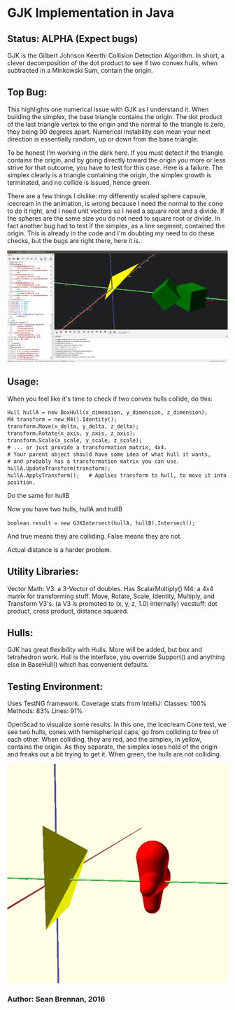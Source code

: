 # GJK Implementation in Java

## Status: ALPHA (Expect bugs)

GJK is the Gilbert Johnson Keerthi Collision Detection Algorithm.
In short, a clever decomposition of the dot product to see if two
convex hulls, when subtracted in a Minkowski Sum, contain the origin.

## Top Bug:
This highlights one numerical issue with GJK as I understand it.  When building the simplex, the base triangle contains the origin.  The dot product of the last triangle vertex to the origin and the normal to the triangle is zero, they being 90 degrees apart.  Numerical instability can mean your next direction is essentially random, up or down from the base triangle.

To be honest I'm working in the dark here.  If you must detect if the triangle contains the origin, and by going directly toward the origin you more or less strive for that outcome, you have to test for this case.  Here is a failure.  The simplex clearly is a triangle containing the origin, the simplex growth is terminated, and no collide is issued, hence green.

There are a few things I dislike: my differently scaled sphere capsule, icecream in the animation, is wrong because I need the normal to the cone to do it right, and I need unit vectors so I need a square root and a divide.  If the spheres are the same size you do not need to square root or divide.  In fact another bug had to test if the simplex, as a line segment, contained the origin.  This is already in the code and I'm doubting my need to do these checks, but the bugs are right there, here it is.

![edge on edge test fail](https://github.com/zettix/gjkj/blob/master/resources/edge_bug_gjkj.png)


## Usage:

When you feel like it's time to check if two convex hulls collide, do this:
```
Hull hullA = new BoxHull(x_dimension, y_dimension, z_dimension);
M4 transform = new M4().Identity();
transform.Move(x_delta, y_delta, z_delta);
transform.Rotate(x_axis, y_axis, z_axis);
transform.Scale(x_scale, y_scale, z_scale);
# ... or just provide a transformation matrix, 4x4.
# Your parent object should have some idea of what hull it wants,
# and probably has a transformation matrix you can use.
hullA.UpdateTransform(transform);
hullA.ApplyTransform();   # Applies transform to hull, to move it into position.
```

Do the same for hullB

Now you have two hulls, hullA and hullB

`boolean result = new GJKIntersect(hullA, hullB).Intersect();`

And true means they are colliding.
False means they are not.

Actual distance is a harder problem.

## Utility Libraries:
  Vector Math:
    V3: a 3-Vector of doubles.  Has ScalarMultiply()
    M4: a 4x4 matrix for transforming stuff.  Move, Rotate, Scale, Identity, Multiply, and Transform V3's.
        (a V3 is promoted to (x, y, z, 1.0) internally)
    vecstuff: dot product, cross product, distance squared.

## Hulls:
   GJK has great flexibility with Hulls.  More will be added, but box and tetrahedron work.
   Hull is the interface, you override Support() and anything else in BaseHull() which has convenient defaults.

## Testing Environment:
  Uses TestNG framework. Coverage stats from IntelliJ:
  Classes: 100%
  Methods: 83%
  Lines: 91%
  
  OpenScad to visualize some results.
  In this one, the Icecream Cone test, we see two hulls, cones with hemispherical caps, go from colliding to free of each other.  When colliding, they are red, and the simplex, in yellow, contains the origin.  As they separate, the simplex loses hold of the origin and freaks out a bit trying to get it.  When green, the hulls are not colliding.
  
  ![animated collision test](https://github.com/zettix/gjkj/blob/master/resources/collision_test_icecream.gif)

### Author: Sean Brennan, 2016
